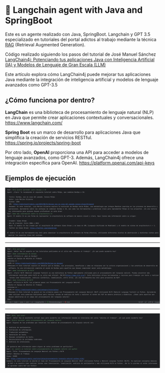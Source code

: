 # 🚀 Langchain agent with Java and SpringBoot

Este es un agente realizado con Java, SpringBoot. Langchain y GPT 3.5 especializado en tutoriales del portal adictos al
trabajo mediante la técnica [RAG](https://aws.amazon.com/es/what-is/retrieval-augmented-generation/) (Retrieval
Augmented Generation).

Código realizado siguiendo los pasos del tutorial de José Manuel
Sánchez [LangChain4j: Potenciando tus aplicaciones Java con Inteligencia Artificial (IA) y Modelos de Lenguaje de Gran Escala (LLM)](https://adictosaltrabajo.com/2024/03/05/langchain4j-potenciando-tus-aplicaciones-java-con-inteligencia-artificial-ia-y-modelos-de-lenguaje-de-gran-escala-llm-primeros-pasos/)

Este artículo explora cómo LangChain4j puede mejorar tus aplicaciones Java mediante la integración de inteligencia
artificial y modelos de lenguaje avanzados como GPT-3.5

## ¿Cómo funciona por dentro?

**LangChain** es una biblioteca de procesamiento de lenguaje natural (NLP) en Java que permite crear aplicaciones
contextuales y conversacionales. https://www.langchain.com/

**Spring Boot** es un marco de desarrollo para aplicaciones Java que simplifica la
creación de servicios RESTful. https://spring.io/projects/spring-boot

Por otro lado, **OpenAI** proporciona una API para acceder a modelos de lenguaje
avanzados, como GPT-3. Además, LangChain4j ofrece una integración específica para
OpenAI. https://platform.openai.com/api-keys

## Ejemplos de ejecución

![Devops-IA.png](assets/Devops-IA.png)

--- 

![nltk.png](assets/nltk.png)

---

![NLP.png](assets/NLP.png)
